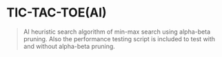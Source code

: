 # TIC-TAC-TOE(AI)
> AI heuristic search algorithm of min-max search using alpha-beta pruning. Also the performance testing script is included to test with and without alpha-beta pruning.


